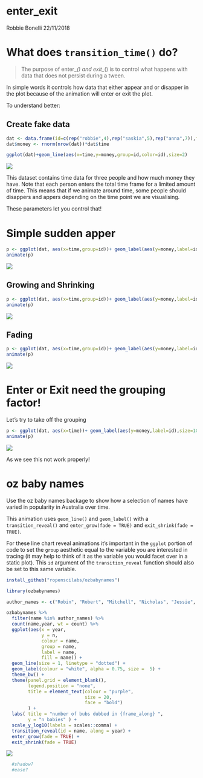 enter\_exit
================
Robbie Bonelli
22/11/2018

# What does `transition_time()` do?

> The purpose of enter\_*() and exit\_*() is to control what happens
> with data that does not persist during a tween.

In simple words it controls how data that either appear and or disapper
in the plot because of the animation will enter or exit the plot.

To understand
better:

## Create fake data

``` r
dat <- data.frame(id=c(rep("robbie",4),rep("saskia",5),rep("anna",7)),time=c(1:4,2:6,4:10))
dat$money <- rnorm(nrow(dat))*dat$time

ggplot(dat)+geom_line(aes(x=time,y=money,group=id,color=id),size=2)
```

![](enter_exit_files/figure-gfm/unnamed-chunk-1-1.png)<!-- -->

This dataset contains time data for three people and how much money they
have. Note that each person enters the total time frame for a limited
amount of time. This means that if we animate around time, some people
should disappers and appers depending on the time point we are
visualising.

These parameters let you control
that\!

# Simple sudden apper

``` r
p <- ggplot(dat, aes(x=time,group=id))+ geom_label(aes(y=money,label=id,color=id),size=10) +  transition_time(time=time)+enter_appear()+exit_disappear()
animate(p)
```

![](enter_exit_files/figure-gfm/unnamed-chunk-2-1.gif)<!-- -->

## Growing and Shrinking

``` r
p <- ggplot(dat, aes(x=time,group=id))+ geom_label(aes(y=money,label=id,color=id),size=10) +  transition_time(time=time)+enter_grow()+exit_shrink()
animate(p)
```

![](enter_exit_files/figure-gfm/unnamed-chunk-3-1.gif)<!-- -->

## Fading

``` r
p <- ggplot(dat, aes(x=time,group=id))+ geom_label(aes(y=money,label=id,color=id),size=10) +  transition_time(time=time)+enter_fade()+exit_fade()
animate(p)
```

![](enter_exit_files/figure-gfm/unnamed-chunk-4-1.gif)<!-- -->

# Enter or Exit need the grouping factor\!

Let’s try to take off the
grouping

``` r
p <- ggplot(dat, aes(x=time))+ geom_label(aes(y=money,label=id),size=10) +  transition_time(time=time)+enter_appear()+exit_disappear()
animate(p)
```

![](enter_exit_files/figure-gfm/unnamed-chunk-5-1.gif)<!-- -->

As we see this not work properly\!

# oz baby names

Use the oz baby names backage to show how a selection of names have
varied in popularity in Australia over time.

This animation uses `geom_line()` and `geom_label()` with a
`transition_reveal()` and `enter_grow(fade = TRUE)` and
`exit_shrink(fade = TRUE)`.

For these line chart reveal animations it’s important in the `ggplot`
portion of code to set the `group` aesthetic equal to the variable you
are interested in tracing (it may help to think of it as the variable
you would facet over in a static plot). This `id` argument of the
`transition_reveal` function should also be set to this same
variable.

``` r
install_github("ropenscilabs/ozbabynames")
```

``` r
library(ozbabynames)
```

``` r
author_names <- c("Robin", "Robert", "Mitchell", "Nicholas", "Jessie", "Jessica")

ozbabynames %>%
  filter(name %in% author_names) %>%
  count(name,year, wt = count) %>%
  ggplot(aes(x = year, 
             y = n,
             colour = name,
             group = name,
             label = name,
             fill = name)) +
  geom_line(size = 1, linetype = "dotted") +
  geom_label(colour = "white", alpha = 0.75, size =  5) +
  theme_bw() +
  theme(panel.grid = element_blank(),
        legend.position = "none",
        title = element_text(colour = "purple",
                             size = 20,
                             face = "bold")
        ) +
  labs( title = "number of bubs dubbed in {frame_along} ",
        y = "n babies" ) +
  scale_y_log10(labels = scales::comma) +
  transition_reveal(id = name, along = year) +
  enter_grow(fade = TRUE) +
  exit_shrink(fade = TRUE)
```

![](enter_exit_files/figure-gfm/baby-1.gif)<!-- -->

``` r
  #shadow?
  #ease?
```
